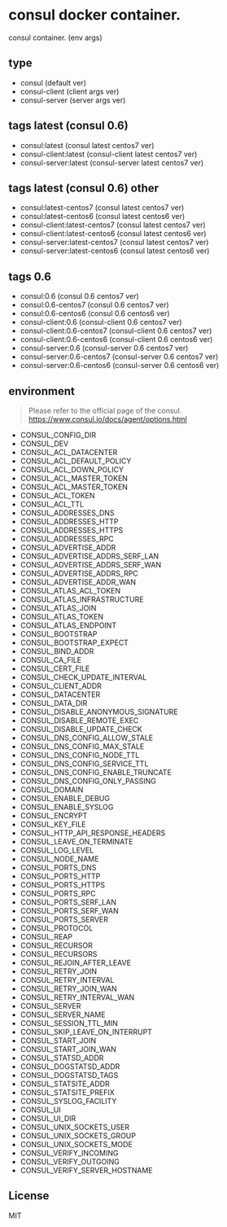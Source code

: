 # consul docker container.

consul container. (env args)

## type

 - consul (default ver)
 - consul-client (client args ver)
 - consul-server (server args ver)

## tags latest (consul 0.6)

 - consul:latest (consul latest centos7 ver)
 - consul-client:latest (consul-client latest centos7 ver)
 - consul-server:latest (consul-server latest centos7 ver)

## tags latest (consul 0.6) other
 - consul:latest-centos7 (consul latest centos7 ver)
 - consul:latest-centos6 (consul latest centos6 ver)
 - consul-client:latest-centos7 (consul latest centos7 ver)
 - consul-client:latest-centos6 (consul latest centos6 ver)
 - consul-server:latest-centos7 (consul latest centos7 ver)
 - consul-server:latest-centos6 (consul latest centos6 ver) 

## tags 0.6
 - consul:0.6 (consul 0.6 centos7 ver)
 - consul:0.6-centos7 (consul 0.6 centos7 ver)
 - consul:0.6-centos6 (consul 0.6 centos6 ver)
 - consul-client:0.6 (consul-client 0.6 centos7 ver)
 - consul-client:0.6-centos7 (consul-client 0.6 centos7 ver)
 - consul-client:0.6-centos6 (consul-client 0.6 centos6 ver)
 - consul-server:0.6 (consul-server 0.6 centos7 ver) 
 - consul-server:0.6-centos7 (consul-server 0.6 centos7 ver) 
 - consul-server:0.6-centos6 (consul-server 0.6 centos6 ver) 

## environment

> Please refer to the official page of the consul.
> https://www.consul.io/docs/agent/options.html

  - CONSUL_CONFIG_DIR
  - CONSUL_DEV
  - CONSUL_ACL_DATACENTER
  - CONSUL_ACL_DEFAULT_POLICY
  - CONSUL_ACL_DOWN_POLICY
  - CONSUL_ACL_MASTER_TOKEN
  - CONSUL_ACL_MASTER_TOKEN
  - CONSUL_ACL_TOKEN
  - CONSUL_ACL_TTL
  - CONSUL_ADDRESSES_DNS
  - CONSUL_ADDRESSES_HTTP
  - CONSUL_ADDRESSES_HTTPS
  - CONSUL_ADDRESSES_RPC
  - CONSUL_ADVERTISE_ADDR
  - CONSUL_ADVERTISE_ADDRS_SERF_LAN
  - CONSUL_ADVERTISE_ADDRS_SERF_WAN
  - CONSUL_ADVERTISE_ADDRS_RPC
  - CONSUL_ADVERTISE_ADDR_WAN
  - CONSUL_ATLAS_ACL_TOKEN
  - CONSUL_ATLAS_INFRASTRUCTURE
  - CONSUL_ATLAS_JOIN
  - CONSUL_ATLAS_TOKEN
  - CONSUL_ATLAS_ENDPOINT
  - CONSUL_BOOTSTRAP
  - CONSUL_BOOTSTRAP_EXPECT
  - CONSUL_BIND_ADDR
  - CONSUL_CA_FILE
  - CONSUL_CERT_FILE
  - CONSUL_CHECK_UPDATE_INTERVAL
  - CONSUL_CLIENT_ADDR
  - CONSUL_DATACENTER
  - CONSUL_DATA_DIR
  - CONSUL_DISABLE_ANONYMOUS_SIGNATURE
  - CONSUL_DISABLE_REMOTE_EXEC
  - CONSUL_DISABLE_UPDATE_CHECK
  - CONSUL_DNS_CONFIG_ALLOW_STALE
  - CONSUL_DNS_CONFIG_MAX_STALE
  - CONSUL_DNS_CONFIG_NODE_TTL
  - CONSUL_DNS_CONFIG_SERVICE_TTL
  - CONSUL_DNS_CONFIG_ENABLE_TRUNCATE
  - CONSUL_DNS_CONFIG_ONLY_PASSING
  - CONSUL_DOMAIN
  - CONSUL_ENABLE_DEBUG
  - CONSUL_ENABLE_SYSLOG
  - CONSUL_ENCRYPT
  - CONSUL_KEY_FILE
  - CONSUL_HTTP_API_RESPONSE_HEADERS
  - CONSUL_LEAVE_ON_TERMINATE
  - CONSUL_LOG_LEVEL
  - CONSUL_NODE_NAME
  - CONSUL_PORTS_DNS
  - CONSUL_PORTS_HTTP
  - CONSUL_PORTS_HTTPS
  - CONSUL_PORTS_RPC
  - CONSUL_PORTS_SERF_LAN
  - CONSUL_PORTS_SERF_WAN
  - CONSUL_PORTS_SERVER
  - CONSUL_PROTOCOL
  - CONSUL_REAP
  - CONSUL_RECURSOR
  - CONSUL_RECURSORS
  - CONSUL_REJOIN_AFTER_LEAVE
  - CONSUL_RETRY_JOIN
  - CONSUL_RETRY_INTERVAL
  - CONSUL_RETRY_JOIN_WAN
  - CONSUL_RETRY_INTERVAL_WAN
  - CONSUL_SERVER
  - CONSUL_SERVER_NAME
  - CONSUL_SESSION_TTL_MIN
  - CONSUL_SKIP_LEAVE_ON_INTERRUPT
  - CONSUL_START_JOIN
  - CONSUL_START_JOIN_WAN
  - CONSUL_STATSD_ADDR
  - CONSUL_DOGSTATSD_ADDR
  - CONSUL_DOGSTATSD_TAGS
  - CONSUL_STATSITE_ADDR
  - CONSUL_STATSITE_PREFIX
  - CONSUL_SYSLOG_FACILITY
  - CONSUL_UI
  - CONSUL_UI_DIR
  - CONSUL_UNIX_SOCKETS_USER
  - CONSUL_UNIX_SOCKETS_GROUP
  - CONSUL_UNIX_SOCKETS_MODE
  - CONSUL_VERIFY_INCOMING
  - CONSUL_VERIFY_OUTGOING
  - CONSUL_VERIFY_SERVER_HOSTNAME

## License
MIT
